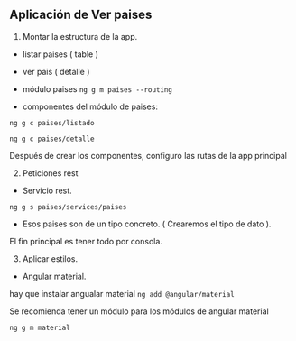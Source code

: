 

## Aplicación de Ver paises

1. Montar la estructura de la app.

- listar paises ( table )
- ver pais ( detalle )

- módulo paises 
``` ng g m paises --routing  ```

- componentes del módulo de paises:

``` ng g c paises/listado  ```

``` ng g c paises/detalle ``` 

Después de crear los componentes, configuro las rutas de la app principal

2. Peticiones rest

- Servicio rest.

``` ng g s paises/services/paises ```

- Esos paises son de un tipo concreto. ( Crearemos el tipo de dato ).


El fin principal es tener todo por consola.


3. Aplicar estilos.

- Angular material.

hay que instalar angualar material ```ng add @angular/material ```

Se recomienda tener un módulo para los módulos de angular material

``` ng g m material ```





